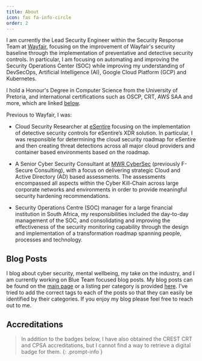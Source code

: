 ```yaml
---
title: About
icon: fas fa-info-circle
order: 2
---
```


I am currently the Lead Security Engineer within the Security Response Team at [Wayfair](https://www.wayfair.com/), focusing on the improvement of Wayfair's security baseline through the implementation of preventative and detective security controls. In particular, I am focusing on automating and improving the Security Operations Center (SOC) while improving my understanding of DevSecOps, Artificial Intelligence (AI), Google Cloud Platform (GCP) and Kubernetes.

I hold a Honour's Degree in Computer Science from the University of Pretoria, and international certifications such as OSCP, CRT, AWS SAA and more, which are linked [below](#accreditations).

Previous to Wayfair, I was:

- Cloud Security Researcher at [eSentire](https://esentire.com/) focusing on the implementation of detective security controls for eSentire’s XDR solution. In particular, I was responsible for determining the cloud security roadmap for eSentire and then creating threat detections across all major cloud providers and container based environments based on the roadmap.

- A Senior Cyber Security Consultant at [MWR CyberSec](https://mwrcybersec.com/) (previously F-Secure Consulting), with a focus on delivering strategic Cloud and Active Directory (AD) based assessments. The assessments encompassed all aspects within the Cyber Kill-Chain across large corporate networks and environments in order to provide meaningful security hardening recommendations. 

- Security Operations Centre (SOC) manager for a large financial institution in South Africa, my responsibilities included the day-to-day management of the SOC, and consolidating and improving the effectiveness of the security monitoring capability through the design and implementation of a transformation roadmap spanning people, processes and technology. 


## Blog Posts

I blog about cyber security, mental wellbeing, my take on the industry, and I am currently working on Blue Team focused blog posts. My blog posts can be found on the <a href="{{site.baseurl}}/">main page</a> or a listing per category is provided <a href="{{site.baseurl}}/categories/">here</a>. I've tried to add the correct tags to each of the posts so that they can easily be identified by their categories. If you enjoy my blog please feel free to reach out to me.  

<!-- <h2> Walkthroughs </h2>

The <a href="{{site.baseurl}}/walkthroughs/">Walkthroughs Section</a> includes my base configuration for a Linux pentesting machine, how I generally approach Challenge VMs, as well as each Challenge VM writeups that I have completed for <a href="https://www.hackthebox.eu">HackTheBox</a>. Each writeup will be available once the machine is retired from active rotation as per the regulations set out by HackTheBox, but you are more than welcome to reach out to me with questions about any machine that is on the list. -->

## Accreditations

>In addition to the badges below, I have also obtained the CREST CRT and CPSA accreditations, but I cannot find a way to retrieve a digital badge for them.
{: .prompt-info }

<!-- AWS SAA -->
<div data-iframe-width="150" data-iframe-height="270" data-share-badge-id="6eaf7f05-7ec9-4295-9630-ab9323884a0d" data-share-badge-host="https://www.credly.com"></div><script type="text/javascript" async src="//cdn.credly.com/assets/utilities/embed.js"></script>

<!-- AWS CCP -->
<div data-iframe-width="150" data-iframe-height="270" data-share-badge-id="02085982-9ff9-4c7e-933f-ee238dc30cfd" data-share-badge-host="https://www.credly.com"></div><script type="text/javascript" async src="//cdn.credly.com/assets/utilities/embed.js"></script>

<!-- MS Azure -->
<div data-iframe-width="150" data-iframe-height="270" data-share-badge-id="97ffa9f5-b23a-4007-b4b8-004f8496fbf7" data-share-badge-host="https://www.credly.com"></div><script type="text/javascript" async src="//cdn.credly.com/assets/utilities/embed.js"></script>

<!-- OSCP -->
<div data-iframe-width="150" data-iframe-height="270" data-share-badge-id="b6d18dc8-210d-47a0-9f3d-e0ba9ae46914" data-share-badge-host="https://www.credly.com"></div><script type="text/javascript" async src="//cdn.credly.com/assets/utilities/embed.js"></script>

<!-- SSCP -->
<div data-iframe-width="150" data-iframe-height="270" data-share-badge-id="44325999-f683-441a-8358-11ad6d692573" data-share-badge-host="https://www.credly.com"></div><script type="text/javascript" async src="//cdn.credly.com/assets/utilities/embed.js"></script>


<!-- CCSP -->
<div data-iframe-width="150" data-iframe-height="270" data-share-badge-id="5d233931-31d1-4bac-9a89-8b44db704fff" data-share-badge-host="https://www.credly.com"></div><script type="text/javascript" async src="//cdn.credly.com/assets/utilities/embed.js"></script>